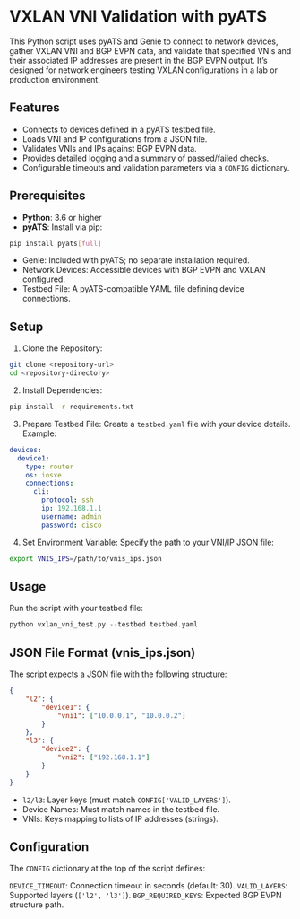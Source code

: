 # VXLAN VNI Validation with pyATS

This Python script uses pyATS and Genie to connect to network devices, gather VXLAN VNI and BGP EVPN data, and validate that specified VNIs and their associated IP addresses are present in the BGP EVPN output. It’s designed for network engineers testing VXLAN configurations in a lab or production environment.

## Features
- Connects to devices defined in a pyATS testbed file.
- Loads VNI and IP configurations from a JSON file.
- Validates VNIs and IPs against BGP EVPN data.
- Provides detailed logging and a summary of passed/failed checks.
- Configurable timeouts and validation parameters via a `CONFIG` dictionary.

## Prerequisites
- **Python**: 3.6 or higher
- **pyATS**: Install via pip:
```bash
pip install pyats[full]
```

* Genie: Included with pyATS; no separate installation required.
* Network Devices: Accessible devices with BGP EVPN and VXLAN configured.
* Testbed File: A pyATS-compatible YAML file defining device connections.

## Setup
1. Clone the Repository:
```bash
git clone <repository-url>
cd <repository-directory>
```

2. Install Dependencies:
```bash
pip install -r requirements.txt
```

3. Prepare Testbed File: Create a `testbed.yaml` file with your device details. Example:
```yaml
devices:
  device1:
    type: router
    os: iosxe
    connections:
      cli:
        protocol: ssh
        ip: 192.168.1.1
        username: admin
        password: cisco
```

4. Set Environment Variable: Specify the path to your VNI/IP JSON file:
```bash
export VNIS_IPS=/path/to/vnis_ips.json
```

## Usage
Run the script with your testbed file:
```python
python vxlan_vni_test.py --testbed testbed.yaml
```

## JSON File Format (vnis_ips.json)
The script expects a JSON file with the following structure:
```json
{
    "l2": {
        "device1": {
            "vni1": ["10.0.0.1", "10.0.0.2"]
        }
    },
    "l3": {
        "device2": {
            "vni2": ["192.168.1.1"]
        }
    }
}
```

* `l2/l3`: Layer keys (must match `CONFIG['VALID_LAYERS']`).
* Device Names: Must match names in the testbed file.
* VNIs: Keys mapping to lists of IP addresses (strings).


## Configuration
The `CONFIG` dictionary at the top of the script defines:

`DEVICE_TIMEOUT`: Connection timeout in seconds (default: 30).
`VALID_LAYERS`: Supported layers (`['l2', 'l3']`).
`BGP_REQUIRED_KEYS`: Expected BGP EVPN structure path.
